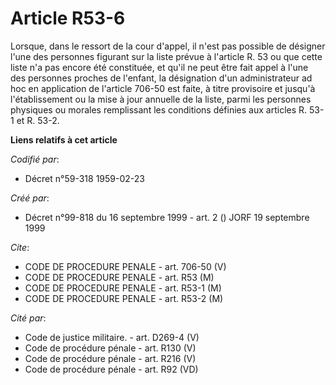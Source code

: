 # Article R53-6

Lorsque, dans le ressort de la cour d'appel, il n'est pas possible de désigner l'une des personnes figurant sur la liste
prévue à l'article R. 53 ou que cette liste n'a pas encore été constituée, et qu'il ne peut être fait appel à l'une des
personnes proches de l'enfant, la désignation d'un administrateur ad hoc en application de l'article 706-50 est faite, à
titre provisoire et jusqu'à l'établissement ou la mise à jour annuelle de la liste, parmi les personnes physiques ou morales
remplissant les conditions définies aux articles R. 53-1 et R. 53-2.

**Liens relatifs à cet article**

_Codifié par_:

  - Décret n°59-318 1959-02-23

_Créé par_:

  - Décret n°99-818 du 16 septembre 1999 - art. 2 () JORF 19 septembre 1999

_Cite_:

  - CODE DE PROCEDURE PENALE - art. 706-50 (V)
  - CODE DE PROCEDURE PENALE - art. R53 (M)
  - CODE DE PROCEDURE PENALE - art. R53-1 (M)
  - CODE DE PROCEDURE PENALE - art. R53-2 (M)

_Cité par_:

  - Code de justice militaire. - art. D269-4 (V)
  - Code de procédure pénale - art. R130 (V)
  - Code de procédure pénale - art. R216 (V)
  - Code de procédure pénale - art. R92 (VD)
